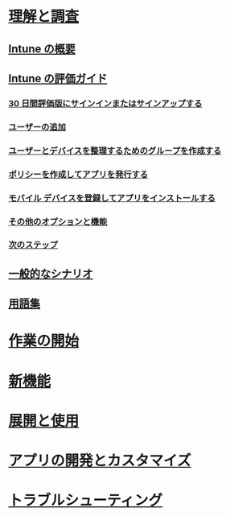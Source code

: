 # [理解と調査](introduction-to-microsoft-intune.md)
## [Intune の概要](introduction-to-microsoft-intune.md)
## [Intune の評価ガイド](get-started-with-a-30-day-trial-of-microsoft-intune.md)
### [30 日間評価版にサインインまたはサインアップする](get-started-with-a-30-day-trial-of-microsoft-intune-step-1.md)
### [ユーザーの追加](get-started-with-a-30-day-trial-of-microsoft-intune-step-2.md)
### [ユーザーとデバイスを整理するためのグループを作成する](get-started-with-a-30-day-trial-of-microsoft-intune-step-3.md)
### [ポリシーを作成してアプリを発行する](get-started-with-a-30-day-trial-of-microsoft-intune-step-4.md)
### [モバイル デバイスを登録してアプリをインストールする](get-started-with-a-30-day-trial-of-microsoft-intune-step-5.md)
### [その他のオプションと機能](get-started-with-a-30-day-trial-of-microsoft-intune-step-6.md)
### [次のステップ](get-started-with-a-30-day-trial-of-microsoft-intune-step-7.md)
## [一般的なシナリオ](common-ways-to-use-intune.md)
## [用語集](intune-glossary.md)

# [作業の開始](/intune/get-started/what-to-know-before-you-start-microsoft-intune)
# [新機能](/intune/whats-new/whats-new-in-microsoft-intune)
<!-- # [Plan and Design](/intune/plan-design/ways-to-do-enterprise-mobility) -->
# [展開と使用](/intune/deploy-use/overview-of-device-and-app-lifecycles-in-microsoft-intune)
# [アプリの開発とカスタマイズ](/intune/develop/intune-app-sdk)
# [トラブルシューティング](/intune/troubleshoot/general-troubleshooting-tips-for-microsoft-intune)


<!--HONumber=Oct16_HO4-->


